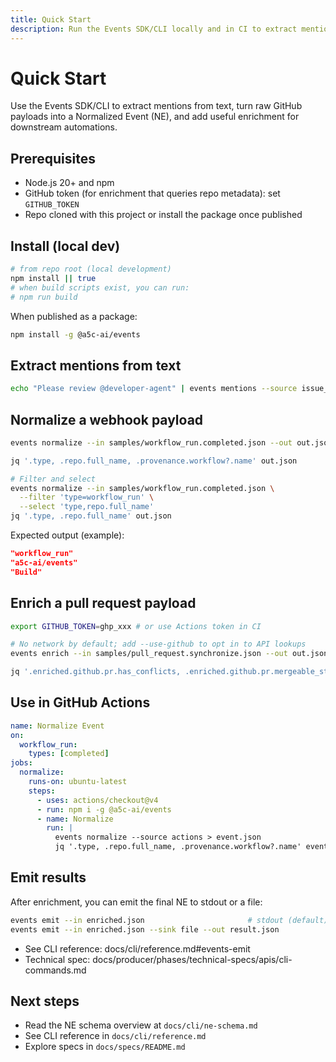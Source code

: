```yaml
---
title: Quick Start
description: Run the Events SDK/CLI locally and in CI to extract mentions, normalize and enrich GitHub events.
---
```


# Quick Start

Use the Events SDK/CLI to extract mentions from text, turn raw GitHub payloads into a Normalized Event (NE), and add useful enrichment for downstream automations.

## Prerequisites

- Node.js 20+ and npm
- GitHub token (for enrichment that queries repo metadata): set `GITHUB_TOKEN`
- Repo cloned with this project or install the package once published

## Install (local dev)

```bash
# from repo root (local development)
npm install || true
# when build scripts exist, you can run:
# npm run build
```

When published as a package:

```bash
npm install -g @a5c-ai/events
```

## Extract mentions from text

```bash
echo "Please review @developer-agent" | events mentions --source issue_comment
```

## Normalize a webhook payload

```bash
events normalize --in samples/workflow_run.completed.json --out out.json

jq '.type, .repo.full_name, .provenance.workflow?.name' out.json

# Filter and select
events normalize --in samples/workflow_run.completed.json \
  --filter 'type=workflow_run' \
  --select 'type,repo.full_name'
jq '.type, .repo.full_name' out.json
```

Expected output (example):

```json
"workflow_run"
"a5c-ai/events"
"Build"
```

## Enrich a pull request payload

```bash
export GITHUB_TOKEN=ghp_xxx # or use Actions token in CI

# No network by default; add --use-github to opt in to API lookups
events enrich --in samples/pull_request.synchronize.json --out out.json --use-github --flag include_patch=false

jq '.enriched.github.pr.has_conflicts, .enriched.github.pr.mergeable_state' out.json
```

 

## Use in GitHub Actions

```yaml
name: Normalize Event
on:
  workflow_run:
    types: [completed]
jobs:
  normalize:
    runs-on: ubuntu-latest
    steps:
      - uses: actions/checkout@v4
      - run: npm i -g @a5c-ai/events
      - name: Normalize
        run: |
          events normalize --source actions > event.json
          jq '.type, .repo.full_name, .provenance.workflow?.name' event.json
```

## Emit results
After enrichment, you can emit the final NE to stdout or a file:

```bash
events emit --in enriched.json                       # stdout (default)
events emit --in enriched.json --sink file --out result.json
```

- See CLI reference: docs/cli/reference.md#events-emit
- Technical spec: docs/producer/phases/technical-specs/apis/cli-commands.md

## Next steps

- Read the NE schema overview at `docs/cli/ne-schema.md`
- See CLI reference in `docs/cli/reference.md`
- Explore specs in `docs/specs/README.md`
